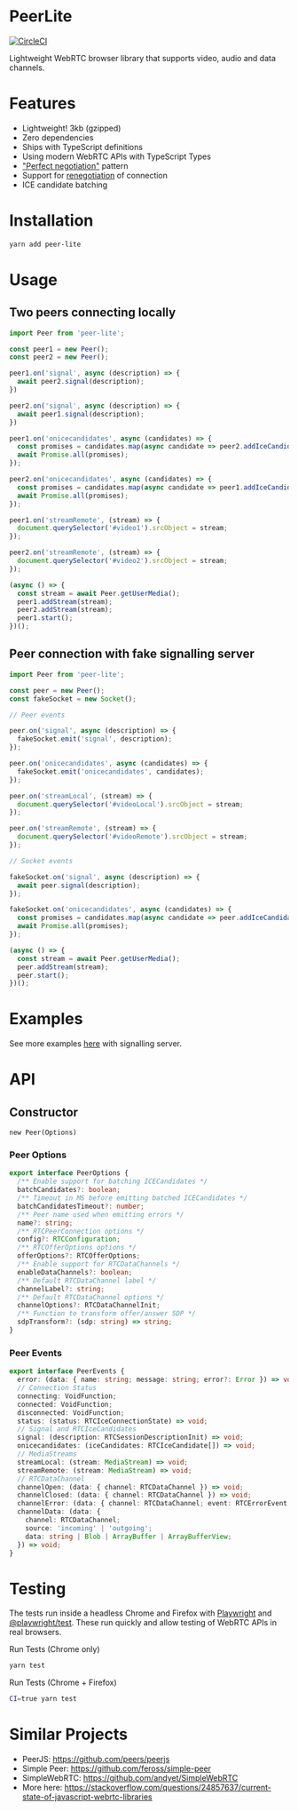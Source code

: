 # PeerLite

[![CircleCI](https://circleci.com/gh/skyllo/peer-lite.svg?style=svg&circle-token=cd1df6b2a763871eb9c52ec816a40e0ba0e9beeb)](https://circleci.com/gh/skyllo/peer-lite)

Lightweight WebRTC browser library that supports video, audio and data channels.

# Features
* Lightweight! 3kb (gzipped)
* Zero dependencies
* Ships with TypeScript definitions
* Using modern WebRTC APIs with TypeScript Types
* ["Perfect negotiation"](https://developer.mozilla.org/en-US/docs/Web/API/WebRTC_API/Perfect_negotiation) pattern
* Support for [renegotiation](https://developer.mozilla.org/en-US/docs/Web/API/RTCPeerConnection/onnegotiationneeded) of connection
* ICE candidate batching

# Installation
```bash
yarn add peer-lite
```

# Usage
## Two peers connecting locally

```javascript
import Peer from 'peer-lite';

const peer1 = new Peer();
const peer2 = new Peer();

peer1.on('signal', async (description) => {
  await peer2.signal(description);
})

peer2.on('signal', async (description) => {
  await peer1.signal(description);
})

peer1.on('onicecandidates', async (candidates) => {
  const promises = candidates.map(async candidate => peer2.addIceCandidate(candidate));
  await Promise.all(promises);
});

peer2.on('onicecandidates', async (candidates) => {
  const promises = candidates.map(async candidate => peer1.addIceCandidate(candidate));
  await Promise.all(promises);
});

peer1.on('streamRemote', (stream) => {
  document.querySelector('#video1').srcObject = stream;
});

peer2.on('streamRemote', (stream) => {
  document.querySelector('#video2').srcObject = stream;
});

(async () => {
  const stream = await Peer.getUserMedia();
  peer1.addStream(stream);
  peer2.addStream(stream);
  peer1.start();
})();
```

## Peer connection with fake signalling server

```javascript
import Peer from 'peer-lite';

const peer = new Peer();
const fakeSocket = new Socket();

// Peer events

peer.on('signal', async (description) => {
  fakeSocket.emit('signal', description);
});

peer.on('onicecandidates', async (candidates) => {
  fakeSocket.emit('onicecandidates', candidates);
});

peer.on('streamLocal', (stream) => {
  document.querySelector('#videoLocal').srcObject = stream;
});

peer.on('streamRemote', (stream) => {
  document.querySelector('#videoRemote').srcObject = stream;
});

// Socket events

fakeSocket.on('signal', async (description) => {
  await peer.signal(description);
});

fakeSocket.on('onicecandidates', async (candidates) => {
  const promises = candidates.map(async candidate => peer.addIceCandidate(candidate));
  await Promise.all(promises);
});

(async () => {
  const stream = await Peer.getUserMedia();
  peer.addStream(stream);
  peer.start();
})();
```

# Examples
See more examples [here](example) with signalling server.

# API
## Constructor
`new Peer(Options)`

### Peer Options

```typescript
export interface PeerOptions {
  /** Enable support for batching ICECandidates */
  batchCandidates?: boolean;
  /** Timeout in MS before emitting batched ICECandidates */
  batchCandidatesTimeout?: number;
  /** Peer name used when emitting errors */
  name?: string;
  /** RTCPeerConnection options */
  config?: RTCConfiguration;
  /** RTCOfferOptions options */
  offerOptions?: RTCOfferOptions;
  /** Enable support for RTCDataChannels */
  enableDataChannels?: boolean;
  /** Default RTCDataChannel label */
  channelLabel?: string;
  /** Default RTCDataChannel options */
  channelOptions?: RTCDataChannelInit;
  /** Function to transform offer/answer SDP */
  sdpTransform?: (sdp: string) => string;
}
```

### Peer Events
```typescript
export interface PeerEvents {
  error: (data: { name: string; message: string; error?: Error }) => void;
  // Connection Status
  connecting: VoidFunction;
  connected: VoidFunction;
  disconnected: VoidFunction;
  status: (status: RTCIceConnectionState) => void;
  // Signal and RTCIceCandidates
  signal: (description: RTCSessionDescriptionInit) => void;
  onicecandidates: (iceCandidates: RTCIceCandidate[]) => void;
  // MediaStreams
  streamLocal: (stream: MediaStream) => void;
  streamRemote: (stream: MediaStream) => void;
  // RTCDataChannel
  channelOpen: (data: { channel: RTCDataChannel }) => void;
  channelClosed: (data: { channel: RTCDataChannel }) => void;
  channelError: (data: { channel: RTCDataChannel; event: RTCErrorEvent }) => void;
  channelData: (data: {
    channel: RTCDataChannel;
    source: 'incoming' | 'outgoing';
    data: string | Blob | ArrayBuffer | ArrayBufferView;
  }) => void;
}
```

# Testing
The tests run inside a headless Chrome and Firefox with [Playwright](https://playwright.dev/)
and [@playwright/test](https://www.npmjs.com/package/@playwright/test).
These run quickly and allow testing of WebRTC APIs in real browsers.

Run Tests (Chrome only)
```bash
yarn test
```

Run Tests (Chrome + Firefox)
```bash
CI=true yarn test
```

# Similar Projects
* PeerJS: https://github.com/peers/peerjs
* Simple Peer: https://github.com/feross/simple-peer
* SimpleWebRTC: https://github.com/andyet/SimpleWebRTC
* More here: https://stackoverflow.com/questions/24857637/current-state-of-javascript-webrtc-libraries
